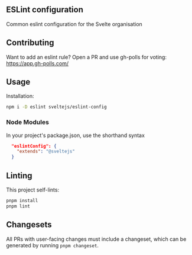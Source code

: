 ## ESLint configuration

Common eslint configuration for the Svelte organisation

## Contributing

Want to add an eslint rule? Open a PR and use gh-polls for voting: https://app.gh-polls.com/

## Usage

Installation:

```bash
npm i -D eslint sveltejs/eslint-config
```

### Node Modules

In your project's package.json, use the shorthand syntax

```json
  "eslintConfig": {
    "extends": "@sveltejs"
  }
```

## Linting

This project self-lints:

```bash
pnpm install
pnpm lint
```

## Changesets

All PRs with user-facing changes must include a changeset, which can be generated by running `pnpm changeset`.
